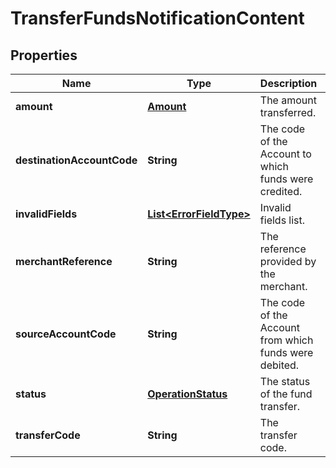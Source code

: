 

# TransferFundsNotificationContent


## Properties

| Name | Type | Description | Notes |
|------------ | ------------- | ------------- | -------------|
|**amount** | [**Amount**](Amount.md) | The amount transferred. |  [optional] |
|**destinationAccountCode** | **String** | The code of the Account to which funds were credited. |  [optional] |
|**invalidFields** | [**List&lt;ErrorFieldType&gt;**](ErrorFieldType.md) | Invalid fields list. |  [optional] |
|**merchantReference** | **String** | The reference provided by the merchant. |  [optional] |
|**sourceAccountCode** | **String** | The code of the Account from which funds were debited. |  [optional] |
|**status** | [**OperationStatus**](OperationStatus.md) | The status of the fund transfer. |  [optional] |
|**transferCode** | **String** | The transfer code. |  [optional] |



